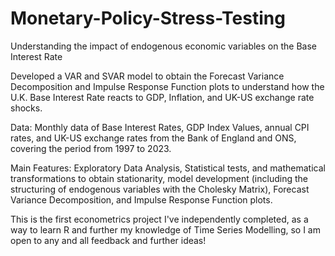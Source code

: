 # Monetary-Policy-Stress-Testing
Understanding the impact of endogenous economic variables on the Base Interest Rate

Developed a VAR and SVAR model to obtain the Forecast Variance Decomposition and Impulse Response Function plots to understand how the U.K. Base Interest Rate reacts to GDP, Inflation, and UK-US exchange rate shocks.

Data: Monthly data of Base Interest Rates, GDP Index Values, annual CPI rates, and UK-US exchange rates from the Bank of England and ONS, covering the period from 1997 to 2023.

Main Features: Exploratory Data Analysis, Statistical tests, and mathematical transformations to obtain stationarity, model development (including the structuring of endogenous variables with the Cholesky Matrix), Forecast Variance Decomposition, and Impulse Response Function plots.

This is the first econometrics project I've independently completed, as a way to learn R and further my knowledge of Time Series Modelling, so I am open to any and all feedback and further ideas!
